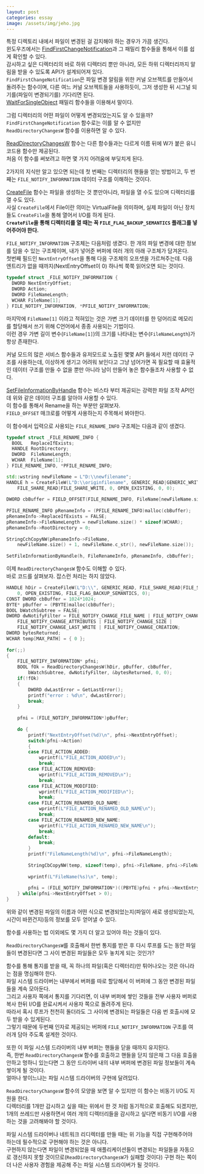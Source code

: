 ```yaml
---
layout: post
categories: essay
image: /assets/img/jeho.jpg
---
```

특정 디렉토리 내에서 파일이 변경된 걸 감지해야 하는 경우가 가끔 생긴다.  
윈도우즈에서는 [FindFirstChangeNotification](https://docs.microsoft.com/en-us/windows/win32/api/fileapi/nf-fileapi-findfirstchangenotificationa?redirectedfrom=MSDN)과 그 패밀리 함수들을 통해서 이를 쉽게 확인할 수 있다.  
감시하고 싶은 디렉터리의 바로 하위 디렉터리 뿐만 아니라, 모든 하위 디렉터리까지 알림을 받을 수 있도록 API가 설계되어져 있다.  
`FindFirstChangeNotification`은 파일 변경 알림을 위한 커널 오브젝트를 만들어서 돌려주는 함수이며, 다른 여느 커널 오브젝트들을 사용하듯이, 그저 생성한 뒤 시그널 되기를(파일이 변경되기를) 기다리면 된다.  
[WaitForSingleObject](https://docs.microsoft.com/en-us/windows/win32/api/synchapi/nf-synchapi-waitforsingleobject) 패밀리 함수들을 이용해서 말이다.

그럼 디렉터리의 어떤 파일이 어떻게 변경되었는지도 알 수 있을까?  
`FindFirstChangeNotification` 함수로는 이를 알 수 없지만 `ReadDirectoryChangesW` 함수를 이용하면 알 수 있다.

[ReadDirectoryChangesW](https://docs.microsoft.com/en-us/windows/win32/api/winbase/nf-winbase-readdirectorychangesw) 함수는 다른 함수들과는 다르게 이름 뒤에 W가 붙은 유니코드용 함수만 제공된다.  
처음 이 함수를 써보려고 하면 몇 가지 어려움에 부딪치게 된다.

2가지의 지식만 알고 있으면 되는데 첫 번째는 디렉터리의 핸들을 얻는 방법이고, 두 번째는 `FILE_NOTIFY_INFORMATION` 데이터 구조를 이해하는 것이다.

[CreateFile](https://docs.microsoft.com/en-us/windows/win32/api/fileapi/nf-fileapi-createfilew) 함수는 파일을 생성하는 것 뿐만아니라, 파일을 열 수도 있으며 디렉터리를 열 수도 있다.  
사실 `CreateFile`에서 File이란 의미는 VirtualFile을 의미하며, 실제 파일이 아닌 장치들도 `CreateFile`을 통해 열어서 I/O를 하게 된다.  
**`CreateFile`을 통해 디렉터리를 열 때는 꼭 `FILE_FLAG_BACKUP_SEMANTICS` 플래그를 넣어주어야 한다.**

`FILE_NOTIFY_INFORMATION` 구조체는 다음처럼 생겼다. 한 개의 파일 변경에 대한 정보를 담을 수 있는 구조체이며, 내가 넣어준 버퍼에 여러 개의 아래 구조체가 담겨온다.  
첫번째 필드인 `NextEntryOffset`을 통해 다음 구조체의 오프셋을 가르쳐주는데. 다음 엔트리가 없을 때까지(NextEntryOffset이 0) 하나씩 쭉쭉 읽어오면 되는 것이다.

```c++
typedef struct _FILE_NOTIFY_INFORMATION {
  DWORD NextEntryOffset;
  DWORD Action;
  DWORD FileNameLength;
  WCHAR FileName[1];
} FILE_NOTIFY_INFORMATION, *PFILE_NOTIFY_INFORMATION;
```

마지막에 `FileName[1]` 이라고 적혀있는 것은 가변 크기 데이터를 한 덩어리로 메모리를 할당해서 쓰기 위해 C언어에서 종종 사용되는 기법이다.  
이런 경우 가변 길이 변수(`FileName[1]`)의 크기를 나타내는 변수(`FileNameLength`)가 항상 존재한다.

커널 모드의 많은 서비스 함수들과 유저모드로 노출된 몇몇 API 들에서 저런 데이터 구조를 사용하는데, 이상하게 생기고 어려워 보인다고 그냥 넘어가면 꼭 필요할 때 효율적인 데이터 구조를 만들 수 없을 뿐만 아니라 남이 만들어 놓은 함수들조차 사용할 수 없다.

[SetFileInformationByHandle](https://docs.microsoft.com/en-us/windows/win32/api/fileapi/nf-fileapi-setfileinformationbyhandle) 함수는 비스타 부터 제공되는 강력한 파일 조작 API인데 위와 같은 데이터 구조를 알아야 사용할 수 있다.  
이 함수를 통해서 Rename을 하는 부분만 살펴보자.  
`FIELD_OFFSET` 매크로를 어떻게 사용하는지 주목해서 봐야한다.

이 함수에서 입력으로 사용되는 `FILE_RENAME_INFO` 구조체는 다음과 같이 생겼다.

```c++
typedef struct _FILE_RENAME_INFO {
  BOOL   ReplaceIfExists;
  HANDLE RootDirectory;
  DWORD  FileNameLength;
  WCHAR  FileName[1];
} FILE_RENAME_INFO, *PFILE_RENAME_INFO;
```

```c++
std::wstring newFileName = L"D:\\newfilename";
HANDLE h = CreateFileW(L"D:\\originfilename", GENERIC_READ|GENERIC_WRITE|DELETE,
    FILE_SHARE_READ|FILE_SHARE_WRITE, 0, OPEN_EXISTING, 0, 0);
  
DWORD cbBuffer = FIELD_OFFSET(FILE_RENAME_INFO, FileName[newFileName.size() + 1]);
  
PFILE_RENAME_INFO pRenameInfo = (PFILE_RENAME_INFO)malloc(cbBuffer);
pRenameInfo->ReplaceIfExists = FALSE;
pRenameInfo->FileNameLength = newFileName.size() * sizeof(WCHAR);
pRenameInfo->RootDirectory = 0;
  
StringCchCopyNW(pRenameInfo->FileName,
    newFileName.size() + 1, newFileName.c_str(), newFileName.size());
  
SetFileInformationByHandle(h, FileRenameInfo, pRenameInfo, cbBuffer);
```

이제 `ReadDirectoryChangesW` 함수도 이해할 수 있다.  
바로 코드를 살펴보자. 잡스런 처리는 하지 않았다.

```c++
HANDLE hDir = CreateFileW(L"D:\\", GENERIC_READ, FILE_SHARE_READ|FILE_SHARE_WRITE,
    0, OPEN_EXISTING, FILE_FLAG_BACKUP_SEMANTICS, 0);
CONST DWORD cbBuffer = 1024*1024;
BYTE* pBuffer = (PBYTE)malloc(cbBuffer);
BOOL bWatchSubtree = FALSE;
DWORD dwNotifyFilter = FILE_NOTIFY_CHANGE_FILE_NAME | FILE_NOTIFY_CHANGE_DIR_NAME |
    FILE_NOTIFY_CHANGE_ATTRIBUTES | FILE_NOTIFY_CHANGE_SIZE |
    FILE_NOTIFY_CHANGE_LAST_WRITE | FILE_NOTIFY_CHANGE_CREATION;
DWORD bytesReturned;
WCHAR temp[MAX_PATH] = { 0 };
  
for(;;)
{
    FILE_NOTIFY_INFORMATION* pfni;
    BOOL fOk = ReadDirectoryChangesW(hDir, pBuffer, cbBuffer,
        bWatchSubtree, dwNotifyFilter, &bytesReturned, 0, 0);
    if(!fOk)
    {
        DWORD dwLastError = GetLastError();
        printf("error : %d\n", dwLastError);
        break;
    }
  
    pfni = (FILE_NOTIFY_INFORMATION*)pBuffer;
  
    do {
        printf("NextEntryOffset(%d)\n", pfni->NextEntryOffset);
        switch(pfni->Action)
        {
        case FILE_ACTION_ADDED:
            wprintf(L"FILE_ACTION_ADDED\n");
            break;
        case FILE_ACTION_REMOVED:
            wprintf(L"FILE_ACTION_REMOVED\n");
            break;
        case FILE_ACTION_MODIFIED:
            wprintf(L"FILE_ACTION_MODIFIED\n");
            break;
        case FILE_ACTION_RENAMED_OLD_NAME:
            wprintf(L"FILE_ACTION_RENAMED_OLD_NAME\n");
            break;
        case FILE_ACTION_RENAMED_NEW_NAME:
            wprintf(L"FILE_ACTION_RENAMED_NEW_NAME\n");
            break;
        default:
            break;
        }
        printf("FileNameLength(%d)\n", pfni->FileNameLength);
  
        StringCbCopyNW(temp, sizeof(temp), pfni->FileName, pfni->FileNameLength);
  
        wprintf(L"FileName(%s)\n", temp);
  
        pfni = (FILE_NOTIFY_INFORMATION*)((PBYTE)pfni + pfni->NextEntryOffset);
    } while(pfni->NextEntryOffset > 0);
}
```

위와 같이 변경된 파일의 이름과 어떤 식으로 변경되었는지(파일이 새로 생성되었는지, 시간이 바뀐건지)등의 정보를 모두 얻어낼 수 있다.

함수를 사용하는 법 이외에도 몇 가지 더 알고 있어야 하는 것들이 있다.

`ReadDirectoryChangesW`를 호출해서 한번 통지를 받은 후 다시 루프를 도는 동안 파일들이 변경된다면 그 사이 변경된 파일들은 모두 놓치게 되는 것인가?

함수를 통해 통지를 받을 때, 꼭 하나의 파일(혹은 디렉터리)만 튀어나오는 것은 아니라는 점을 명심해야 한다.  
파일 시스템 드라이버는 내부에서 버퍼를 따로 할당해서 이 버퍼에 그 동안 변경된 파일들을 계속 모아둔다.   
그리고 사용자 쪽에서 통지를 기다리면, 이 내부 버퍼에 쌓인 것들을 전부 사용자 버퍼로 복사 한뒤 I/O를 완료시켜서 사용자 쪽으로 돌려주게 된다.  
따라서 혹시 루프가 천천히 돌더라도 그 사이에 변경되는 파일들은 다음 번 호출시에 모두 받을 수 있게된다.  
그렇기 때문에 두번째 인자로 제공되는 버퍼에 `FILE_NOTIFY_INFORMATION` 구조를 여러개 담아 주도록 설계한 것이다.

또한 이 파일 시스템 드라이버의 내부 버퍼는 핸들을 닫을 때까지 유지된다.  
즉, 한번 `ReadDirectoryChangesW` 함수를 호출하고 핸들을 닫지 않은채 그 다음 호출을 안하고 멍하니 있는다면 그 동안 드라이버 내의 내부 버퍼에 변경된 파일 정보들이 계속 쌓이게 될 것이다.  
얼마나 쌓이느냐는 파일 시스템 드라이버의 구현에 달려있다.

`ReadDirectoryChangesW` 함수의 모양을 보면 알 수 있지만 이 함수는 비동기 I/O도 지원을 한다.  
디렉터리를 1개만 감시하고 싶을 때는 위에서 한 것 처럼 동기적으로 호출해도 되겠지만, 1개의 쓰레드만 사용하면서 여러 개의 디렉터리들을 감시하고 싶다면 비동기 I/O를 사용하는 것을 고려해봐야 할 것이다.

파일 시스템 드라이버나 네트워크 리디렉터를 만들 때는 위 기능을 직접 구현해주어야 하는데 필수적으로 구현해야 하는 것은 아니다.  
구현하지 않는다면 파일이 변경되었을 때 애플리케이션들이 변경되는 파일들을 자동으로 갱신하지 못할 것이므로(`ReadDirectoryChangesW`가 실패할 것이다) 구현 하는 쪽이 더 나은 사용자 경험을 제공해 주는 파일 시스템 드라이버가 될 것이다.